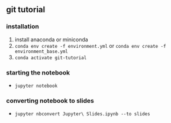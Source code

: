 ## git tutorial

### installation
1. install anaconda or miniconda
2. `conda env create -f environment.yml` or `conda env create -f environment_base.yml`
3. `conda activate git-tutorial`

### starting the notebook
- `jupyter notebook`

### converting notebook to slides
- `jupyter nbconvert Jupyter\ Slides.ipynb --to slides`
